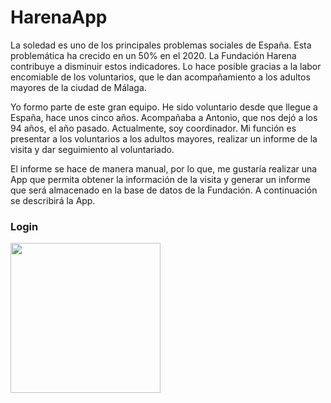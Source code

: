# HarenaApp

La soledad es uno de los principales problemas sociales de España. Esta problemática ha crecido en un 50% en el 2020. La Fundación Harena contribuye a disminuir estos indicadores. Lo hace posible gracias a la labor encomiable de los voluntarios, que le dan acompañamiento a los adultos mayores de la ciudad de Málaga. 

Yo formo parte de este gran equipo. He sido voluntario desde que llegue a España, hace unos cinco años. Acompañaba a Antonio, que nos dejó a los 94 años, el año pasado. Actualmente, soy coordinador. Mi función es presentar a los voluntarios a los adultos mayores, realizar un informe de la visita y dar seguimiento al voluntariado.

El informe se hace de manera manual, por lo que, me gustaría realizar una App que permita obtener la información de la visita y generar un informe que será almacenado en la base de datos de la Fundación. A continuación se describirá la App.

### Login

<img width="240px" src="./login.png">




